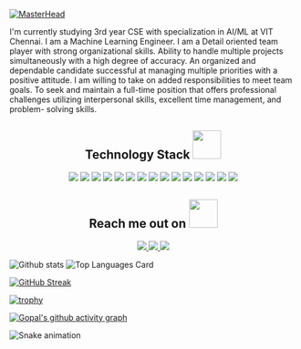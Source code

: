 [![MasterHead](https://deeplor.s3.us-west-2.amazonaws.com/matting_original/2023/08/11/8ca6d265bd7942e29bfcf71a80e6516d.png?X-Amz-Algorithm=AWS4-HMAC-SHA256&X-Amz-Date=20230811T043902Z&X-Amz-SignedHeaders=host&X-Amz-Expires=3600&X-Amz-Credential=AKIAROYXHKZUSZONTWIG%2F20230811%2Fus-west-2%2Fs3%2Faws4_request&X-Amz-Signature=6e6ba6fa6c4575c9f8e525a8008516358dc135475649010f0d6ff843cab63f83)](https://github.com/GopalSinghRajput)

I'm currently studying 3rd year CSE with specialization in AI/ML at VIT Chennai. I am a Machine Learning Engineer. I am a Detail oriented team player with strong organizational skills. Ability to handle multiple projects simultaneously with a high degree of accuracy. An organized and dependable candidate successful at managing multiple priorities with a positive attitude. I am willing to take on added responsibilities to meet team goals. To seek and maintain a full-time position that offers professional challenges utilizing interpersonal skills, excellent time management, and problem- solving skills.

<h2 align="center">Technology Stack <img src="https://github.com/ritik307/ritik307/blob/main/images/laptop.gif" width="50"></h2> 

<p align="center">
 <img src="https://img.shields.io/badge/C-00599C?style=for-the-badge&logo=c&logoColor=white"/>
<img src="https://img.shields.io/badge/Java-91C2E3?style=for-the-badge&logoColor=green"/>
<img src="https://img.shields.io/badge/C%2B%2B-00599C?style=for-the-badge&logo=c%2B%2B&logoColor=white"/>
<img src="https://img.shields.io/badge/HTML5-E34F26?style=for-the-badge&logo=html5&logoColor=white"/>
<img src="https://img.shields.io/badge/CSS3-1572B6?style=for-the-badge&logo=css3&logoColor=white"/>
<img src="https://img.shields.io/badge/Bootstrap-563D7C?style=for-the-badge&logo=bootstrap&logoColor=white"/>
<img src="https://img.shields.io/badge/Python-FFD43B?style=for-the-badge&logo=python&logoColor=blue"/>
<img src="https://img.shields.io/badge/Machine Learning-2EA043?style=for-the-badge&logoColor=green"/>
<img src="https://img.shields.io/badge/Numpy-777BB4?style=for-the-badge&logo=numpy&logoColor=white"/>
<img src="https://img.shields.io/badge/Pandas-2C2D72?style=for-the-badge&logo=pandas&logoColor=white"/>
<img src="https://img.shields.io/badge/MySQL-005C84?style=for-the-badge&logo=mysql&logoColor=white"/>
<img src="https://img.shields.io/badge/TensorFlow-FF6F00?style=for-the-badge&logo=tensorflow&logoColor=white"/>
<img src="https://img.shields.io/badge/OpenCV-27338e?style=for-the-badge&logo=OpenCV&logoColor=white"/>
<img src="https://img.shields.io/badge/Keras-D00000?style=for-the-badge&logo=Keras&logoColor=white"/>
<img src="https://img.shields.io/badge/Flutter-02569B?style=for-the-badge&logo=flutter&logoColor=white"/>
</p>

<h2 align="center">Reach me out on <img src="https://media0.giphy.com/media/jqNPzdTTxQfOgOqpO4/source.gif" width="50"></h2>

<p align="center">
<a href="mailto: gopal.singh@gmail.com">
 <img src="https://img.shields.io/badge/Gmail-D14836?style=flat-square&logo=Gmail&logoColor=white&link=mailto:gopal.singh.rajput.3256@gmail.com"/>
</a>
<a href="https://www.linkedin.com/in/gopal_singh">
 <img src="https://img.shields.io/badge/LinkedIn-0077B5?style=flat-square&logo=Linkedin&logoColor=white&link=https://www.linkedin.com/in/gopal-singh-s-49b62a166/"/>
</a>
 <a href="https://twitter.com/ritikhere307">
 <img src="https://img.shields.io/badge/Instagram-E4405F?style=flat-square&logo=twitter&logoColor=white&link=https://www.instagram.com/gopal_singh_rajput_1014/"/>
</a>
</p>


![Github stats](https://github-readme-stats.vercel.app/api?username=GopalSinghRajput&theme=algolia&show_icons=true&count_private=true)
![Top Languages Card](https://github-readme-stats.vercel.app/api/top-langs/?username=GopalSinghRajput&theme=algolia&hide=javascript,html)

[![GitHub Streak](https://github-readme-streak-stats.herokuapp.com/?user=GopalSinghRajput&theme=algolia)](https://git.io/streak-stats)

[![trophy](https://github-profile-trophy.vercel.app/?username=GopalSinghRajput&row=1&theme=algolia)](https://github.com/ryo-ma/github-profile-trophy)

[![Gopal's github activity graph](https://github-readme-activity-graph.vercel.app/graph?username=GopalSinghRajput&theme=tokyo-night)](https://github.com/ashutosh00710/github-readme-activity-graph)

![Snake animation](https://github.com/GopalSinghRajput/Gopal_Singh_Rajput/blob/output/github-contribution-grid-snake.svg)
